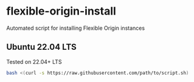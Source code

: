# flexible-origin-install
Automated script for installing Flexible Origin instances

## Ubuntu 22.04 LTS
Tested on 22.04+ LTS

```bash
bash <(curl -s https://raw.githubusercontent.com/path/to/script.sh)
```
